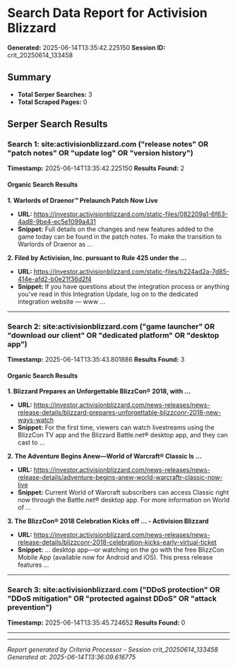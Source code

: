 # Search Data Report for Activision Blizzard
**Generated:** 2025-06-14T13:35:42.225150
**Session ID:** crit_20250614_133458

## Summary
* **Total Serper Searches:** 3
* **Total Scraped Pages:** 0

## Serper Search Results

### Search 1: site:activisionblizzard.com ("release notes" OR "patch notes" OR "update log" OR "version history")
**Timestamp:** 2025-06-14T13:35:42.225150
**Results Found:** 2

#### Organic Search Results
**1. Warlords of Draenor™ Prelaunch Patch Now Live**
* **URL:** https://investor.activisionblizzard.com/static-files/082209a1-6f63-4ad8-9be4-ec5e1099a431
* **Snippet:** Full details on the changes and new features added to the game today can be found in the patch notes. To make the transition to Warlords of Draenor as ...

**2. Filed by Activision, Inc. pursuant to Rule 425 under the ...**
* **URL:** https://investor.activisionblizzard.com/static-files/b224ad2a-7d85-414e-afd2-b0e21f36d2f4
* **Snippet:** If you have questions about the integration process or anything you've read in this Integration Update, log on to the dedicated integration website — www ...

---

### Search 2: site:activisionblizzard.com ("game launcher" OR "download our client" OR "dedicated platform" OR "desktop app")
**Timestamp:** 2025-06-14T13:35:43.801886
**Results Found:** 3

#### Organic Search Results
**1. Blizzard Prepares an Unforgettable BlizzCon® 2018, with ...**
* **URL:** https://investor.activisionblizzard.com/news-releases/news-release-details/blizzard-prepares-unforgettable-blizzconr-2018-new-ways-watch
* **Snippet:** For the first time, viewers can watch livestreams using the BlizzCon TV app and the Blizzard Battle.net® desktop app, and they can cast to ...

**2. The Adventure Begins Anew—World of Warcraft® Classic Is ...**
* **URL:** https://investor.activisionblizzard.com/news-releases/news-release-details/adventure-begins-anew-world-warcraftr-classic-now-live
* **Snippet:** Current World of Warcraft subscribers can access Classic right now through the Battle.net® desktop app. For more information on World of ...

**3. The BlizzCon® 2018 Celebration Kicks off ... - Activision Blizzard**
* **URL:** https://investor.activisionblizzard.com/news-releases/news-release-details/blizzconr-2018-celebration-kicks-early-virtual-ticket
* **Snippet:** ... desktop app—or watching on the go with the free BlizzCon Mobile App (available now for Android and iOS). This press release features ...

---

### Search 3: site:activisionblizzard.com ("DDoS protection" OR "DDoS mitigation" OR "protected against DDoS" OR "attack prevention")
**Timestamp:** 2025-06-14T13:35:45.724652
**Results Found:** 0

---

---
*Report generated by Criteria Processor - Session crit_20250614_133458*
*Generated at: 2025-06-14T13:36:09.616775*